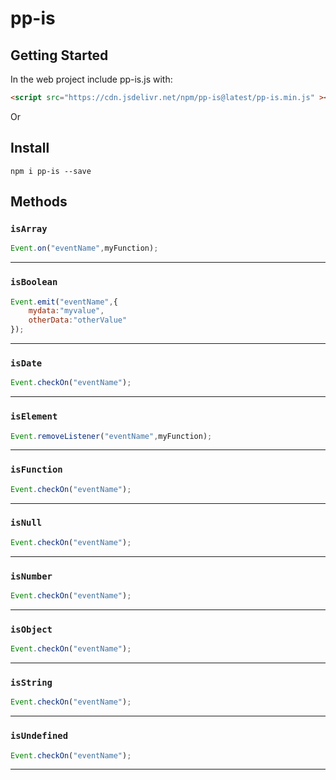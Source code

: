 # pp-is

## Getting Started

In the web project include pp-is.js with:

```html
<script src="https://cdn.jsdelivr.net/npm/pp-is@latest/pp-is.min.js" ></script>
```

Or

## Install

```console
npm i pp-is --save
```
## Methods

### `isArray`

```javascript
Event.on("eventName",myFunction);
```
---

### `isBoolean`
```javascript
Event.emit("eventName",{
	mydata:"myvalue",
	otherData:"otherValue"
});
```
---

### `isDate`
```javascript
Event.checkOn("eventName");
```
---

### `isElement`
```javascript
Event.removeListener("eventName",myFunction);
```
---

### `isFunction`
```javascript
Event.checkOn("eventName");
```
---

### `isNull`
```javascript
Event.checkOn("eventName");
```
---

### `isNumber`
```javascript
Event.checkOn("eventName");
```
---

### `isObject`
```javascript
Event.checkOn("eventName");
```
---

### `isString`
```javascript
Event.checkOn("eventName");
```
---

### `isUndefined`
```javascript
Event.checkOn("eventName");
```
---
